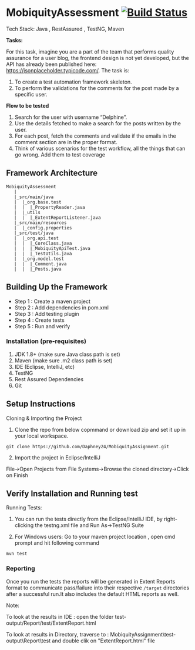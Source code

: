 # MobiquityAssessment [![Build Status](https://circleci.com/gh/Daphney24/MobiquityAssignment.svg?style=svg)](https://app.circleci.com/pipelines/github/Daphney24/MobiquityAssignment)

Tech Stack: Java , RestAssured , TestNG, Maven

**Tasks:**

For this task, imagine you are a part of the team that performs quality assurance for a user blog, the frontend design is not yet developed, but the API has already been published here: https://jsonplaceholder.typicode.com/.
The task is:
1. To create a test automation framework skeleton.
2. To perform the validations for the comments for the post made by a specific user.

**Flow to be tested**

1. Search for the user with username “Delphine”.
2. Use the details fetched to make a search for the posts written by the user.
3. For each post, fetch the comments and validate if the emails in the comment section are in the proper format.
4. Think of various scenarios for the test workflow, all the things that can go wrong. Add them to test coverage

Framework Architecture
--------------
    MobiquityAssessment
	   |
       |_src/main/java
       |  |_org.base.test
       |  |  |_PropertyReader.java   
       |  |_utils
       |  |  |_ExtentReportListener.java
	   |_src/main/resources
       |  |_config.properties
	   |_src/test/java
       |  |_org.api.test
       |  |  |_CoreClass.java
       |  |  |_MobiquityApiTest.java
       |  |  |_TestUtils.java
       |  |_org.model.test
       |  |  |_Comment.java
       |  |  |_Posts.java

   
Building Up the Framework
--------------
	
* Step 1 : Create a maven project
* Step 2 : Add dependencies in pom.xml
* Step 3 : Add testing plugin
* Step 4 : Create tests
* Step 5 : Run and verify

### Installation (pre-requisites)
1. JDK 1.8+ (make sure Java class path is set)
2. Maven (make sure .m2 class path is set)
3. IDE (Eclipse, IntelliJ, etc)
4. TestNG
5. Rest Assured Dependencies
6. Git

Setup Instructions
--------------

Cloning & Importing the Project

1. Clone the repo from below copmmand or download zip and set it up in your local workspace.
```
git clone https://github.com/Daphney24/MobiquityAssignment.git
```
2. Import the project in Eclipse/IntelliJ

File->Open Projects from File Systems->Browse the cloned directory->Click on Finish

Verify Installation and Running test
--------------

Running Tests:

1. You can run the tests directly from the Eclipse/IntelliJ IDE, by right-clicking the testng.xml file and Run As->TestNG Suite

2. For Windows users: 
Go to your maven project location , open cmd prompt and hit following command
```
mvn test
```	
	
### Reporting
	
Once you run the tests the reports will be generated in Extent Reports format to communicate pass/failure into their respective `/target` directories after a successful run.It also includes the default HTML reports as well.

Note: 

To look at the results in IDE : open the folder test-output/Report/test/ExtentReport.html 

To look at results in Directory, traverse to : MobiquityAssignment\test-output\Report\test and double clik on "ExtentReport.html" file


